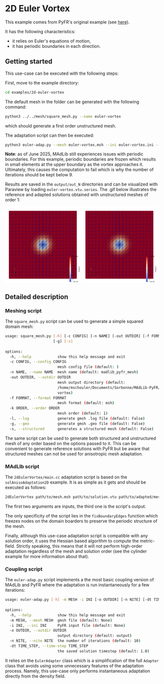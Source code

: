 # 2D Euler Vortex

This example comes from PyFR's original example (see [here](https://pyfr.readthedocs.io/en/latest/examples.html#d-euler-vortex)).

It has the following characteristics:

- it relies on Euler's equations of motion,
- it has periodic boundaries in each direction.

## Getting started

This use-case can be executed with the following steps:

First, move to the example directory:
```sh
cd examples/2d-euler-vortex
```

The default mesh in the folder can be generated with the following command:
```sh
python3 ../../mesh/square_mesh.py --name euler-vortex
```
which should generate a first order unstructured mesh.

The adaptation script can then be executed:
```sh
python3 euler-adap.py --mesh euler-vortex.msh --ini euler-vortex.ini --nite 8
```

**Note**: as of June 2025, MAdLib still experiences issues with periodic boundaries. For this example, periodic boundaries are frozen which results in small elements at the upper boundary as the vortex approaches it. Ultimately, this causes the computation to fail which is why the number of iterations should be kept below 9.

Results are saved in the `output/out_N` directories and can be visualized with Paraview by loading `euler-vortex.vtu.series`. The .gif below illustrates the reference and adapted solutions obtained with unstructured meshes of order 1:
<p float="left">
  <img src="../../docs/Figs/euler-pressure.gif" width="49%" />
  <img src="../../docs/Figs/euler-adapted-pressure.gif" width="49%" /> 
</p>


## Detailed description
### Meshing script
The `square_mesh.py` script can be used to generate a simple squared domain mesh:
```sh
usage: square_mesh.py [-h] [-c CONFIG] [-n NAME] [-out OUTDIR] [-f FORMAT] [-k ORDER] [-l]
                      [-g] [-s]

options:
  -h, --help            show this help message and exit
  -c CONFIG, --config CONFIG
                        mesh config file (default: )
  -n NAME, --name NAME  mesh name (default: madlib_pyfr_mesh)
  -out OUTDIR, --outdir OUTDIR
                        mesh output directory (default:
                        /home/mschouler/Documents/Sorbonne/MAdLib-PyFR/examples/2d-euler-
                        vortex)
  -f FORMAT, --format FORMAT
                        mesh format (default: msh)
  -k ORDER, --order ORDER
                        mesh order (default: 1)
  -l, --log             generate gmsh .log file (default: False)
  -g, --geo             generate gmsh .geo file (default: False)
  -s, --structured      generates a structured mesh (default: False)
```

The same script can be used to generate both structured and unstructured mesh of any order based on the options passed to it. This can be convenient to generate reference solutions with PyFR but be aware that structured meshes can not be used for anisotropic mesh adaptation.


### MAdLIb script
The `2dEulerVortex/main.cc` adaptation script is based on the `solAnisoAdaptation2D` example. It is as simple as it gets and should be executed as follows:
```sh
2dEulerVortex path/to/mesh.msh path/to/solution.vtu path/to/adapted/mesh.msh
```
The first two arguments are inputs, the third one is the script's output.

The only specificity of the script lies in the `fixBoundaryEdges` function which freezes nodes on the domain boarders to preserve the periodic structure of the mesh.

Finally, although this use-case adaptation script is compatible with any solution order, it uses the Hessian based algorithm to compute the metric-field. Strictly speaking, this means that it will not perform high-order adaptation regardless of the mesh and solution order (see the cylinder example for more information about that).

### Coupling script
The `euler-adap.py` script implements a the most basic coupling version of MAdLib and PyFR where the adaptation is run instantaneously for a few iterations:
```sh
usage: euler-adap.py [-h] -m MESH -i INI [-o OUTDIR] [-n NITE] [-dt TIME_STEP]

options:
  -h, --help            show this help message and exit
  -m MESH, --mesh MESH  gmsh file (default: None)
  -i INI, --ini INI     PyFR input file (default: None)
  -o OUTDIR, --outdir OUTDIR
                        output directory (default: output)
  -n NITE, --nite NITE  the number of iterations (default: 10)
  -dt TIME_STEP, --time-step TIME_STEP
                        the saved solution timestep (default: 1.0)
```

It relies on the `EulerAdapter` class which is a simplification of the full `Adapter` class that avoids using some unnecessary features of the adaptation process. Namely, this use-case only performs instantaneous adaptation directly from the density field.
